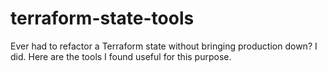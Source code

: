 # terraform-state-tools
Ever had to refactor a Terraform state without bringing production down? I did.
Here are the tools I found useful for this purpose.
